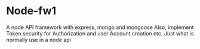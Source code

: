 # Node-fw1
A node API framework with express, mongo and mongoose
Also, implement Token security for Authorization and user Account creation etc.
Just what is normally use in a node api
